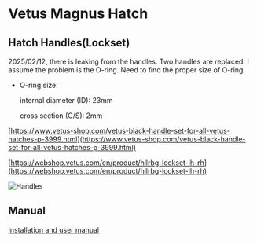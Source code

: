 # Vetus Magnus Hatch

## Hatch Handles(Lockset)

2025/02/12, there is leaking from the handles. Two handles are replaced. I assume the problem is the O-ring. Need to find the proper size of O-ring.

* O-ring size:
  
    internal diameter (ID): 23mm
  
    cross section (C/S): 2mm

[https://www.vetus-shop.com/vetus-black-handle-set-for-all-vetus-hatches-p-3999.html](https://www.vetus-shop.com/vetus-black-handle-set-for-all-vetus-hatches-p-3999.html)

[https://webshop.vetus.com/en/product/hllrbg-lockset-lh-rh](https://webshop.vetus.com/en/product/hllrbg-lockset-lh-rh)

![Handles](https://webshop.vetus.com/storage/HLLRBG10000_6-780.webp)

## Manual

[Installation and user manual](https://vetus.com/wp-content/uploads/070109.02-r05-2022-09-Mag_Alt_FGHF.pdf)
